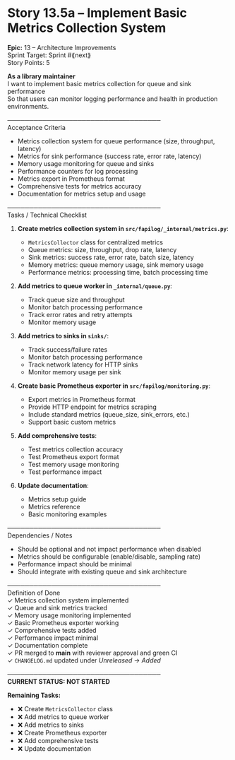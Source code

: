 # Story 13.5a – Implement Basic Metrics Collection System

**Epic:** 13 – Architecture Improvements  
Sprint Target: Sprint #⟪next⟫  
Story Points: 5

**As a library maintainer**  
I want to implement basic metrics collection for queue and sink performance  
So that users can monitor logging performance and health in production environments.

───────────────────────────────────  
Acceptance Criteria

- Metrics collection system for queue performance (size, throughput, latency)
- Metrics for sink performance (success rate, error rate, latency)
- Memory usage monitoring for queue and sinks
- Performance counters for log processing
- Metrics export in Prometheus format
- Comprehensive tests for metrics accuracy
- Documentation for metrics setup and usage

───────────────────────────────────  
Tasks / Technical Checklist

1. **Create metrics collection system in `src/fapilog/_internal/metrics.py`**:

   - `MetricsCollector` class for centralized metrics
   - Queue metrics: size, throughput, drop rate, latency
   - Sink metrics: success rate, error rate, batch size, latency
   - Memory metrics: queue memory usage, sink memory usage
   - Performance metrics: processing time, batch processing time

2. **Add metrics to queue worker in `_internal/queue.py`**:

   - Track queue size and throughput
   - Monitor batch processing performance
   - Track error rates and retry attempts
   - Monitor memory usage

3. **Add metrics to sinks in `sinks/`**:

   - Track success/failure rates
   - Monitor batch processing performance
   - Track network latency for HTTP sinks
   - Monitor memory usage per sink

4. **Create basic Prometheus exporter in `src/fapilog/monitoring.py`**:

   - Export metrics in Prometheus format
   - Provide HTTP endpoint for metrics scraping
   - Include standard metrics (queue_size, sink_errors, etc.)
   - Support basic custom metrics

5. **Add comprehensive tests**:

   - Test metrics collection accuracy
   - Test Prometheus export format
   - Test memory usage monitoring
   - Test performance impact

6. **Update documentation**:
   - Metrics setup guide
   - Metrics reference
   - Basic monitoring examples

───────────────────────────────────  
Dependencies / Notes

- Should be optional and not impact performance when disabled
- Metrics should be configurable (enable/disable, sampling rate)
- Performance impact should be minimal
- Should integrate with existing queue and sink architecture

───────────────────────────────────  
Definition of Done  
✓ Metrics collection system implemented  
✓ Queue and sink metrics tracked  
✓ Memory usage monitoring implemented  
✓ Basic Prometheus exporter working  
✓ Comprehensive tests added  
✓ Performance impact minimal  
✓ Documentation complete  
✓ PR merged to **main** with reviewer approval and green CI  
✓ `CHANGELOG.md` updated under _Unreleased → Added_

───────────────────────────────────  
**CURRENT STATUS: NOT STARTED**

**Remaining Tasks:**

- ❌ Create `MetricsCollector` class
- ❌ Add metrics to queue worker
- ❌ Add metrics to sinks
- ❌ Create Prometheus exporter
- ❌ Add comprehensive tests
- ❌ Update documentation
